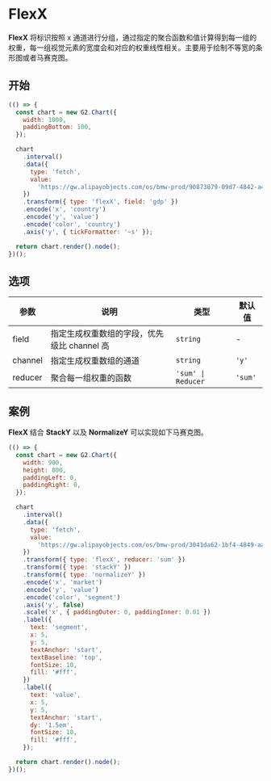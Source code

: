 # FlexX

**FlexX** 将标识按照 x 通道进行分组，通过指定的聚合函数和值计算得到每一组的权重，每一组视觉元素的宽度会和对应的权重线性相关。主要用于绘制不等宽的条形图或者马赛克图。

## 开始

```js
(() => {
  const chart = new G2.Chart({
    width: 1000,
    paddingBottom: 100,
  });

  chart
    .interval()
    .data({
      type: 'fetch',
      value:
        'https://gw.alipayobjects.com/os/bmw-prod/90873879-09d7-4842-a493-03fb560267bc.csv',
    })
    .transform({ type: 'flexX', field: 'gdp' })
    .encode('x', 'country')
    .encode('y', 'value')
    .encode('color', 'country')
    .axis('y', { tickFormatter: '~s' });

  return chart.render().node();
})();
```

## 选项

| 参数    | 说明                                        | 类型                | 默认值  |
| ------- | ------------------------------------------- | ------------------- | ------- |
| field   | 指定生成权重数组的字段，优先级比 channel 高 | `string`            | -       |
| channel | 指定生成权重数组的通道                      | `string`            | `'y'`   |
| reducer | 聚合每一组权重的函数                        | `'sum' \| Reducer ` | `'sum'` |

## 案例

**FlexX** 结合 **StackY** 以及 **NormalizeY** 可以实现如下马赛克图。

```js
(() => {
  const chart = new G2.Chart({
    width: 900,
    height: 800,
    paddingLeft: 0,
    paddingRight: 0,
  });

  chart
    .interval()
    .data({
      type: 'fetch',
      value:
        'https://gw.alipayobjects.com/os/bmw-prod/3041da62-1bf4-4849-aac3-01a387544bf4.csv',
    })
    .transform({ type: 'flexX', reducer: 'sum' })
    .transform({ type: 'stackY' })
    .transform({ type: 'normalizeY' })
    .encode('x', 'market')
    .encode('y', 'value')
    .encode('color', 'segment')
    .axis('y', false)
    .scale('x', { paddingOuter: 0, paddingInner: 0.01 })
    .label({
      text: 'segment',
      x: 5,
      y: 5,
      textAnchor: 'start',
      textBaseline: 'top',
      fontSize: 10,
      fill: '#fff',
    })
    .label({
      text: 'value',
      x: 5,
      y: 5,
      textAnchor: 'start',
      dy: '1.5em',
      fontSize: 10,
      fill: '#fff',
    });

  return chart.render().node();
})();
```
